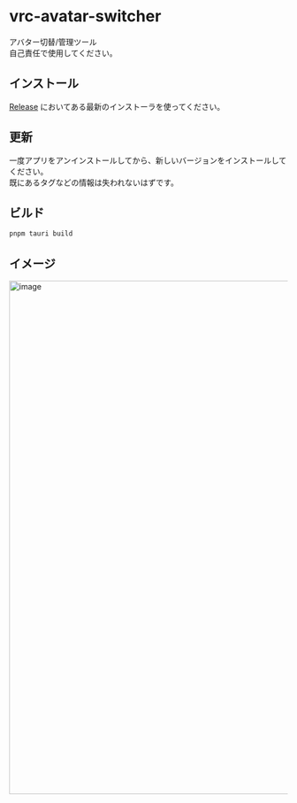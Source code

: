 # vrc-avatar-switcher
アバター切替/管理ツール  
自己責任で使用してください。  
## インストール
[Release](https://github.com/pluslatte/vrc-avatar-switcher/releases) においてある最新のインストーラを使ってください。  
## 更新
一度アプリをアンインストールしてから、新しいバージョンをインストールしてください。  
既にあるタグなどの情報は失われないはずです。
## ビルド
```sh
pnpm tauri build
```
## イメージ
<img width="1199" height="928" alt="image" src="https://github.com/user-attachments/assets/a14ceaae-f700-4554-ac0f-a31a789242d7" />

